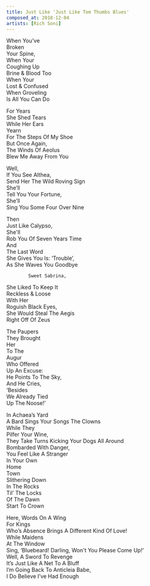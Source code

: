 ```yaml
---
title: Just Like 'Just Like Tom Thumbs Blues'
composed_at: 2018-12-04
artists: [Rich Soni]
---
```


When You’ve  
     Broken  
     Your Spine,  
When Your  
     Coughing Up  
          Brine & Blood     Too  
When Your  
     Lost       &  Confused  
When Groveling  
Is   All    You Can         Do  

For         Years  
She   Shed  Tears  
While Her   Ears  
            Yearn  
       For The Steps Of My  Shoe  
But Once Again,  
The      Winds Of Aeolus  
Blew Me           Away From You  

  Well,  
     If You See  Althea,  
Send Her    The Wild Roving Sign  
She’ll  
  Tell  You Your Fortune,  
She’ll  
   Sing You Some Four Over  Nine  

  Then  
     Just Like Calypso,  
She'll  
    Rob You Of   Seven Years Time  
And  
  The Last Word  
              She      Gives You Is: ‘Trouble’,  
                As She Waves You
                             Goodbye  

            Sweet Sabrina,  
She      Liked  To Keep It  
     Reckless   &  Loose  
With Her  
  Roguish Black Eyes,  
She Would Steal The Aegis  
     Right Off Of  Zeus  

The  Paupers  
They Brought  
     Her  
To The  
     Augur  
Who  Offered  
           Up An   Excuse:  
He Points To  The  Sky,  
          And He   Cries,  
                  ‘Besides  
   We     Already  Tied  
          Up  The  Noose!’  

In Achaea’s Yard  
          A Bard  Sings
            Your  Songs
          The     Clowns  
While     They  
  Pilfer    Your Wine,  
          They  Take
          Turns
                Kicking
            Your Dogs
            All   Around  
Bombarded    With Danger,  
You Feel Like A   Stranger  
          In Your Own  
                  Home  
                  Town  
  Slithering
                  Down  
In   The Rocks  
Til’ The Locks  
Of   The          Dawn  
Start To          Crown  

Here, Words On A   Wing  
               For Kings  
Who’s    Absence   Brings A Different Kind   Of  Love!  
While    Maidens  
         At The Window  
                   Sing,  ‘Bluebeard!
                           Darling,  Won't You
                                     Please Come Up!'  
Well,          A  Sword                To     Revenge  
It’s Just Like A  Net                  To     A    Bluff  
I’m  Going     Back                    To Anticleia Babe,  
I    Do   Believe                      I’ve   Had  Enough  
